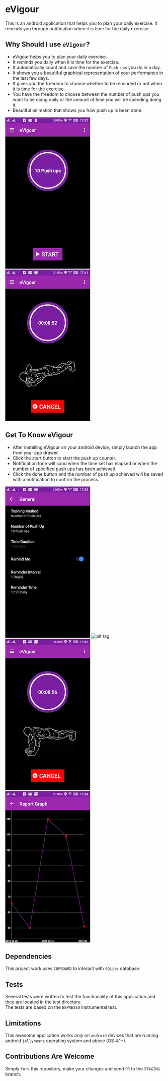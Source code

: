 # eVigour  

This is an android application that helps you to plan your daily exercise. It reminds you through notification when it is time for the daily exercise.   

## Why Should I use `eVigour`?
- eVigour helps you to plan your daily exercise.
- It reminds you daily when it is time for the exercise.
- It automatically count and save the number of `Push ups` you do in a day.
- It shows you a beautiful graphical representation of your performance in the last few days.
- It gives you the freedom to choose whether to be reminded or not when it is time for the exercise.
- You have the freedom to choose between the number of push ups you want to be doing daily or the amount of time you will be spending doing it. 
- Beautiful animation that shows you how push up is been done.

![alt tag](https://github.com/andela-shassan/eVigour/blob/staging/assets/Screenshot_2016-03-21-17-37-55-281.jpeg) 
![alt tag](https://github.com/andela-shassan/eVigour/blob/staging/assets/Screenshot_2016-03-21-17-41-25-398.jpeg)



## Get To Know eVigour  
- After installing eVigour on your android device, simply launch the app from your app drawer. 
- Click the start button to start the push up counter.
- Notification tone will sond when the time set has elapsed or when the number of specified push ups has been achieved.
- Click the done button and the number of push up achieved will be saved with a notification to confirm the process.

![alt tag](https://github.com/andela-shassan/eVigour/blob/staging/assets/Screenshot_2016-03-21-17-39-09-879.jpeg)
![alt tag](https://github.com/andela-shassan/eVigour/blob/staging/assets/Screenshot_2016-03-21-17-40-17-681.jpe)
![alt tag](https://github.com/andela-shassan/eVigour/blob/staging/assets/Screenshot_2016-03-21-17-41-22-114.jpeg)
![alt tag](https://github.com/andela-shassan/eVigour/blob/staging/assets/Screenshot_2016-03-21-17-38-57-436.jpeg)

## Dependencies  
This project work uses `CUPBOARD` to interact with `SQLite` database.

## Tests 
Several tests were written to test the functionality of this application and they are located in the test directory.  
The tests are based on the `ESPRESSO` instrumental test.

## Limitations
This awesome application works only on `android` devices that are running android `jellybeans` operating system and above (OS 4.1+).

## Contributions Are Welcome  
Simply `fork` this repository, make your changes and send `PR` to the `STAGING` branch.

